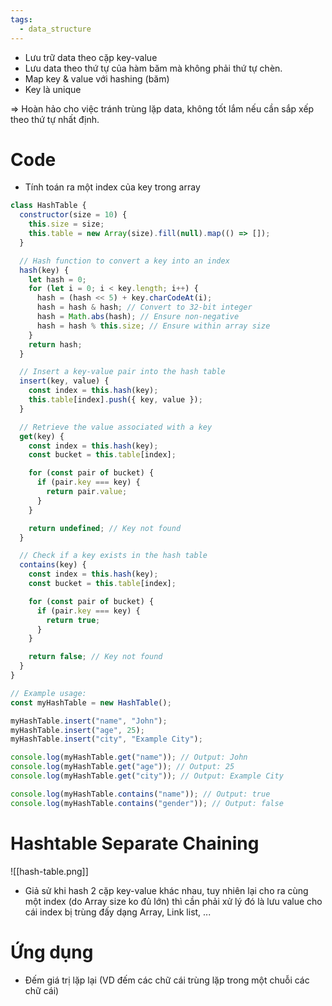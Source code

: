 ```yaml
---
tags:
  - data_structure
---
```


- Lưu trữ data theo cặp key-value
- Lưu data theo thứ tự của hàm băm mà không phải thứ tự chèn.
- Map key & value với hashing (băm)
- Key là unique

=> Hoàn hảo cho việc tránh trùng lặp data, không tốt lắm nếu cần sắp xếp theo thứ tự nhất định.

# Code

- Tính toán ra một index của key trong array 

```js
class HashTable {
  constructor(size = 10) {
    this.size = size;
    this.table = new Array(size).fill(null).map(() => []);
  }

  // Hash function to convert a key into an index
  hash(key) {
    let hash = 0;
    for (let i = 0; i < key.length; i++) {
      hash = (hash << 5) + key.charCodeAt(i);
      hash = hash & hash; // Convert to 32-bit integer
      hash = Math.abs(hash); // Ensure non-negative
      hash = hash % this.size; // Ensure within array size
    }
    return hash;
  }

  // Insert a key-value pair into the hash table
  insert(key, value) {
    const index = this.hash(key);
    this.table[index].push({ key, value });
  }

  // Retrieve the value associated with a key
  get(key) {
    const index = this.hash(key);
    const bucket = this.table[index];

    for (const pair of bucket) {
      if (pair.key === key) {
        return pair.value;
      }
    }

    return undefined; // Key not found
  }

  // Check if a key exists in the hash table
  contains(key) {
    const index = this.hash(key);
    const bucket = this.table[index];

    for (const pair of bucket) {
      if (pair.key === key) {
        return true;
      }
    }

    return false; // Key not found
  }
}

// Example usage:
const myHashTable = new HashTable();

myHashTable.insert("name", "John");
myHashTable.insert("age", 25);
myHashTable.insert("city", "Example City");

console.log(myHashTable.get("name")); // Output: John
console.log(myHashTable.get("age")); // Output: 25
console.log(myHashTable.get("city")); // Output: Example City

console.log(myHashTable.contains("name")); // Output: true
console.log(myHashTable.contains("gender")); // Output: false

```


# Hashtable Separate Chaining

![[hash-table.png]]

- Giả sử khi hash 2 cặp key-value khác nhau, tuy nhiên lại cho ra cùng một index (do Array size ko đủ lớn) thì cần phải xử lý đó là lưu value cho cái index bị trùng đấy dạng Array, Link list, ...

# Ứng dụng

- Đếm giá trị lặp lại (VD đếm các chữ cái trùng lặp trong một chuỗi các chữ cái)